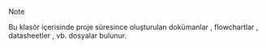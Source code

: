 > [!NOTE]
> Bu klasör içerisinde proje süresince oluşturulan dokümanlar , flowchartlar , datasheetler , vb. dosyalar bulunur.
